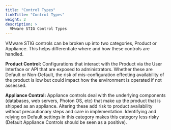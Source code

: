 ```yaml
---
title: "Control Types"
linkTitle: "Control Types"
weight: 2
description: >
  VMware STIG Control Types
---
```


VMware STIG controls can be broken up into two categories, Product or Appliance. This helps differentiate where and how these controls are handled.

**Product Control:** Configurations that interact with the Product via the User Interface or API that are exposed to administrators. Whether these are Default or Non-Default, the risk of mis-configuration effecting availability of the product is low but could impact how the environment is operated if not assessed.  

**Appliance Control:** Appliance controls deal with the underlying components (databases, web servers, Photon OS, etc) that make up the product that is shipped as an appliance. Altering these add risk to product availability without precautionary steps and care in implementation. Identifying and relying on Default settings in this category makes this category less risky (Default Appliance Controls should be seen as a positive).  